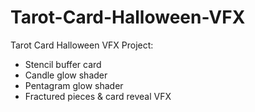 # Tarot-Card-Halloween-VFX
Tarot Card Halloween VFX Project:
- Stencil buffer card
- Candle glow shader
- Pentagram glow shader
- Fractured pieces & card reveal VFX
